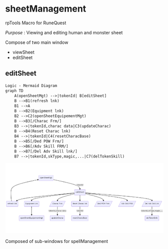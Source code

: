 # sheetManagement
rpTools Macro for RuneQuest

*Purpose* : Viewing and editing human and monster sheet

Compose of two main window
- viewSheet
- editSheet

## editSheet
```
Logic - Mermaid Diagram
graph TD
    A(openSheetMgt) -->|tokenId| B[editSheet]
    B -->B1(refresh lnk)
    B1 -->A
    B -->B2(Equipment lnk)
    B2 -->C2(openSheetEquipementMgt)
    B -->B3[/Charac Frm/]
    B3 -->|tokenId,charac data|C3(updateCharac)
    B -->B4(Reset Charac lnk)
    B4 -->|tokenId|C4(resetCharacBase)
    B -->B5[/Ded POW Frm/]
    B -->B6[/Adv Skill FRM/]
    B -->B7[/Del Adv Skill lnk/]
    B7 -->|tokenId,skType,magic,...|C7(delTokenSkill)
```

![edit Sheet Mgt flow](../../assets/doc/editSheetFlow.png?raw=true)

Composed of sub-windows for spellManagement


